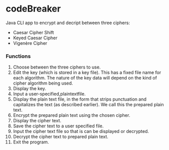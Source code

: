 # codeBreaker

Java CLI app to encrypt and decript between three ciphers:
- Caesar Cipher Shift
- Keyed Caesar Cipher
- Vigenère Cipher

### Functions 

1. Choose between the three ciphers to use.
2. Edit the key (which is stored in a key file). This has a fixed file name for each algorithm. The nature of the key data will depend on the kind of cipher algorithm being used.
3. Display the key.
4. Input a user-specified,plaintextfile.
5. Display the plain text file, in the form that strips punctuation and capitalizes the text (as described earlier). We call this the prepared plain text.
6. Encrypt the prepared plain text using the chosen cipher.
7. Display the cipher text.
8. Save the cipher text to a user specified file.
9. Input the cipher text file so that is can be displayed or decrypted.
10. Decrypt the cipher text to prepared plain text. 
11. Exit the program.
